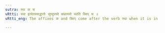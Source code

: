 ```yaml
---
sutra: स्थः क च
vRtti: स्था इत्येतस्माद्धातोः सुप्युपपदे कप्रत्ययो भवति क्विप् च ॥
vRtti_eng: The affixes क and क्विप् come after the verb स्था when it is in composition with a word ending in a case-affix or an _upasarga_.

---
```

